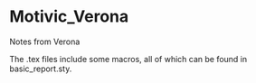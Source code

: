 # Motivic_Verona
Notes from Verona

The .tex files include some macros, all of which can be found in basic_report.sty.
